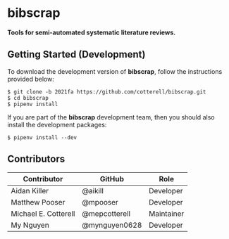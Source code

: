 # bibscrap

**Tools for semi-automated systematic literature reviews.**

## Getting Started (Development)

To download the development version of **bibscrap**, follow the instructions
provided below:

```
$ git clone -b 2021fa https://github.com/cotterell/bibscrap.git
$ cd bibscrap
$ pipenv install
```

If you are part of the **bibscrap** development team, then you should also
install the development packages:

```
$ pipenv install --dev
```

## Contributors

| Contributor          | GitHub        | Role       |
|----------------------|---------------|------------|
| Aidan Killer         | @aikill       | Developer  |
| Matthew Pooser       | @mpooser      | Developer  |
| Michael E. Cotterell | @mepcotterell | Maintainer |
| My Nguyen            | @mynguyen0628 | Developer  |
